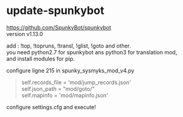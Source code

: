 # update-spunkybot
https://github.com/SpunkyBot/spunkybot  
version v1.13.0

add : !top, !topruns, !transl, !glist, !goto and other.  
you need python2.7 for spunkybot ans python3 for translation mod,  
and install modules for pip. 

configure ligne 215 in spunky_sysmyks_mod_v4.py  
  >self.records_file = 'mod/jump_records.json'  
  >self.json_path = "mod/goto/"  
  >self.mapinfo = 'mod/mapinfo.json'  

configure settings.cfg and execute! 

